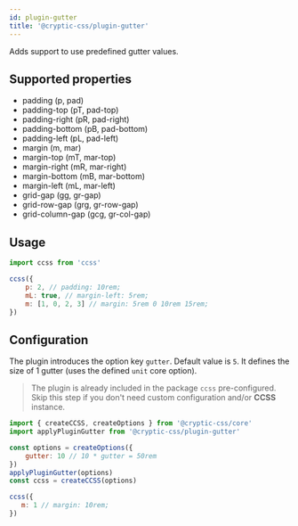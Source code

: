```yaml
---
id: plugin-gutter
title: '@cryptic-css/plugin-gutter'
---
```


Adds support to use predefined gutter values.

## Supported properties

-   padding (p, pad)
-   padding-top (pT, pad-top)
-   padding-right (pR, pad-right)
-   padding-bottom (pB, pad-bottom)
-   padding-left (pL, pad-left)
-   margin (m, mar)
-   margin-top (mT, mar-top)
-   margin-right (mR, mar-right)
-   margin-bottom (mB, mar-bottom)
-   margin-left (mL, mar-left)
-   grid-gap (gg, gr-gap)
-   grid-row-gap (grg, gr-row-gap)
-   grid-column-gap (gcg, gr-col-gap)

## Usage

```js
import ccss from 'ccss'

ccss({
    p: 2, // padding: 10rem;
    mL: true, // margin-left: 5rem;
    m: [1, 0, 2, 3] // margin: 5rem 0 10rem 15rem;
})
```

## Configuration

The plugin introduces the option key `gutter`. Default value is `5`.
It defines the size of 1 gutter (uses the defined `unit` core option).

> The plugin is already included in the package `ccss` pre-configured.
Skip this step if you don't need custom configuration and/or **CCSS** instance.

```js
import { createCCSS, createOptions } from '@cryptic-css/core'
import applyPluginGutter from '@cryptic-css/plugin-gutter'

const options = createOptions({
    gutter: 10 // 10 * gutter = 50rem
})
applyPluginGutter(options)
const ccss = createCCSS(options)

ccss({
   m: 1 // margin: 10rem;
})
```
